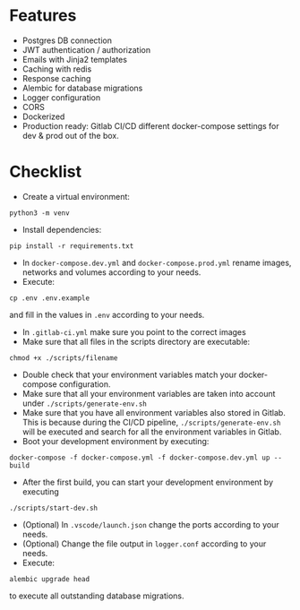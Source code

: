 # Features

- Postgres DB connection
- JWT authentication / authorization
- Emails with Jinja2 templates
- Caching with redis
- Response caching
- Alembic for database migrations
- Logger configuration
- CORS
- Dockerized
- Production ready: Gitlab CI/CD different docker-compose settings for dev & prod out of the box.

# Checklist

- Create a virtual environment:

```
python3 -m venv
```

- Install dependencies:

```
pip install -r requirements.txt
```

- In `docker-compose.dev.yml` and `docker-compose.prod.yml` rename images, networks and volumes according to your needs.
- Execute:

```
cp .env .env.example
```

and fill in the values in `.env` according to your needs.

- In `.gitlab-ci.yml` make sure you point to the correct images
- Make sure that all files in the scripts directory are executable:

```
chmod +x ./scripts/filename
```

- Double check that your environment variables match your docker-compose configuration.
- Make sure that all your environment variables are taken into account under `./scripts/generate-env.sh`
- Make sure that you have all environment variables also stored in Gitlab. This is because during the CI/CD pipeline, `./scripts/generate-env.sh` will be executed and search for all the environment variables in Gitlab.
- Boot your development environment by executing:

```
docker-compose -f docker-compose.yml -f docker-compose.dev.yml up --build
```

- After the first build, you can start your development environment by executing

```
./scripts/start-dev.sh
```

- (Optional) In `.vscode/launch.json` change the ports according to your needs.
- (Optional) Change the file output in `logger.conf` according to your needs.
- Execute:

```
alembic upgrade head
```

to execute all outstanding database migrations.
